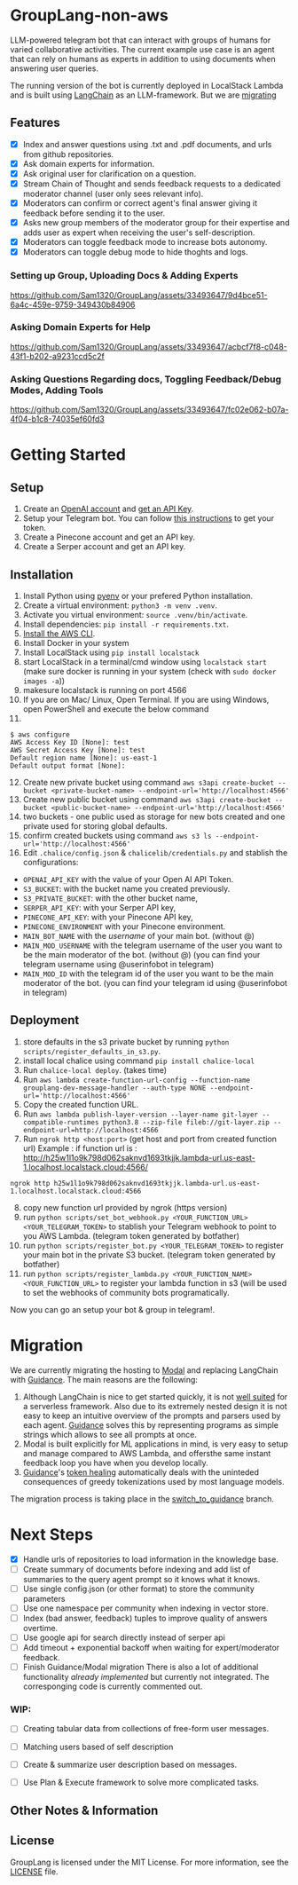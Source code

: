 # GroupLang-non-aws
LLM-powered telegram bot that can interact with groups of humans for varied collaborative activities. The current example use case is an agent that can rely on humans as experts in addition to using documents when answering user queries. 

The running version of the bot is currently deployed in LocalStack Lambda and is built using [LangChain](https://python.langchain.com/en/latest/index.html) as an LLM-framework. But we are [migrating](#migration)

## Features
- [x] Index and answer questions using .txt and .pdf documents, and urls from github repositories.
- [x] Ask domain experts for information.
- [x] Ask original user for clarification on a question.
- [x] Stream Chain of Thought and sends feedback requests to a dedicated moderator channel (user only sees relevant info).
- [x] Moderators can confirm or correct agent's final answer giving it feedback before sending it to the user.
- [x] Asks new group members of the moderator group for their expertise and adds user as expert when receiving the user's self-description.
- [x] Moderators can toggle feedback mode to increase bots autonomy.
- [x] Moderators can toggle debug mode to hide thoghts and logs.

### Setting up Group, Uploading Docs & Adding Experts
https://github.com/Sam1320/GroupLang/assets/33493647/9d4bce51-6a4c-459e-9759-349430b84906

### Asking Domain Experts for Help
https://github.com/Sam1320/GroupLang/assets/33493647/acbcf7f8-c048-43f1-b202-a9231ccd5c2f

### Asking Questions Regarding docs, Toggling Feedback/Debug Modes, Adding Tools
https://github.com/Sam1320/GroupLang/assets/33493647/fc02e062-b07a-4f04-b1c8-74035ef60fd3


# Getting Started
## Setup 
1. Create an [OpenAI account](https://openai.com/api/) and [get an API Key](https://platform.openai.com/account/api-keys).
2. Setup your Telegram bot. You can follow [this instructions](https://core.telegram.org/bots/tutorial#obtain-your-bot-token) to get your token.
3. Create a Pinecone account and get an API key.
4. Create a Serper account and get an API key.

## Installation
1. Install Python using [pyenv](https://github.com/pyenv/pyenv-installer) or your prefered Python installation.
2. Create a virtual environment: `python3 -m venv .venv`.
3. Activate you virtual environment: `source .venv/bin/activate`.
4. Install dependencies: `pip install -r requirements.txt`.
5. [Install the AWS CLI](https://docs.aws.amazon.com/cli/latest/userguide/getting-started-install.html).
6. Install Docker in your system
7. Install LocalStack using `pip install localstack`
8. start LocalStack in a terminal/cmd window using `localstack start` (make sure docker is running in your system (check with `sudo docker images -a`))
9. makesure localstack is running on port 4566
10. If you are on Mac/ Linux, Open Terminal. If you are using Windows, open PowerShell and execute the below command
11.
```
$ aws configure
AWS Access Key ID [None]: test
AWS Secret Access Key [None]: test
Default region name [None]: us-east-1
Default output format [None]:
```
12. Create new private bucket using command `aws s3api create-bucket --bucket <private-bucket-name> --endpoint-url='http://localhost:4566'`
13. Create new public bucket using command `aws s3api create-bucket --bucket <public-bucket-name> --endpoint-url='http://localhost:4566'`
14. two buckets - one public used as storage for new bots created and one private used for storing global defaults.
15. confirm created buckets using command `aws s3 ls --endpoint-url='http://localhost:4566'`
16. Edit `.chalice/config.json` & `chalicelib/credentials.py` and stablish the configurations:
- `OPENAI_API_KEY` with the value of your Open AI API Token.
- `S3_BUCKET`: with the bucket name you created previously.
- `S3_PRIVATE_BUCKET`: with the other bucket name,
- `SERPER_API_KEY`: with your Serper API key,
- `PINECONE_API_KEY`: with your Pinecone API key,
- `PINECONE_ENVIRONMENT` with your Pinecone environment.
- `MAIN_BOT_NAME` with the *username* of your main bot. (without @)
- `MAIN_MOD_USERNAME` with the telegram username of the user you want to be the main moderator of the bot. (without @) (you can find your telegram username using @userinfobot in telegram)
- `MAIN_MOD_ID` with the telegram id of the user you want to be the main moderator of the bot. (you can find your telegram id using @userinfobot in telegram)

## Deployment
1. store defaults in the s3 private bucket by running `python scripts/register_defaults_in_s3.py`.
2. install local chalice using command `pip install chalice-local`
3. Run `chalice-local deploy`. (takes time)
4. Run `aws lambda create-function-url-config --function-name grouplang-dev-message-handler --auth-type NONE --endpoint-url='http://localhost:4566'`
5. Copy the created function URL.
6. Run ` aws lambda publish-layer-version --layer-name git-layer --compatible-runtimes python3.8 --zip-file fileb://git-layer.zip --endpoint-url=http://localhost:4566 `
7. Run `ngrok http <host:port>` (get host and port from created function url)
  Example :
  if function url is : http://h25w1l1o9k798d062saknvd1693tkjjk.lambda-url.us-east-1.localhost.localstack.cloud:4566/
  ```
  ngrok http h25w1l1o9k798d062saknvd1693tkjjk.lambda-url.us-east-1.localhost.localstack.cloud:4566
  ```
8. copy new function url provided by ngrok (https version)
9. run `python scripts/set_bot_webhook.py <YOUR_FUNCTION_URL> <YOUR_TELEGRAM_TOKEN>` to stablish your Telegram webhook to point to you AWS Lambda. (telegram token generated by botfather)
10. run `python scripts/register_bot.py <YOUR_TELEGRAM_TOKEN>` to register your main bot in the private S3 bucket. (telegram token generated by botfather)
11. run `python scripts/register_lambda.py <YOUR_FUNCTION_NAME> <YOUR_FUNCTION_URL>` to register your lambda function in s3 (will be used to set the webhooks of community bots programatically.

Now you can go an setup your bot & group in telegram!.

# Migration
We are currently migrating the hosting to [Modal](https://modal.com/) and replacing LangChain with [Guidance](https://github.com/microsoft/guidance). The main reasons are the following:

1. Although LangChain is nice to get started quickly, it is not [well suited](https://github.com/hwchase17/langchain/issues/1364#issuecomment-1560895510) for a serverless framework. Also due to its extremely nested design it is not easy to keep an intuitive overview of the prompts and parsers used by each agent. [Guidance](https://github.com/microsoft/guidance) solves this by representing programs as simple strings which allows to see all prompts at once.
2. Modal is built explicitly for ML applications in mind, is very easy to setup and manage compared to AWS Lambda, and offersthe same instant feedback loop you have when you develop locally. 
3. [Guidance](https://github.com/microsoft/guidance)'s [token healing](https://github.com/microsoft/guidance/blob/main/notebooks/art_of_prompt_design/prompt_boundaries_and_token_healing.ipynb) automatically deals with the uninteded consequences of greedy tokenizations used by most language models. 

The migration process is taking place in the [switch_to_guidance](https://github.com/Sam1320/GroupLang/tree/switch_to_guidance) branch.

# Next Steps
- [x] Handle urls of repositories to load information in the knowledge base.
- [ ] Create summary of documents before indexing and add list of summaries to the query agent prompt so it knows what it knows.
- [ ] Use single config.json (or other format) to store the community parameters
- [ ] Use one namespace per community when indexing in vector store.
- [ ] Index (bad answer, feedback) tuples to improve quality of answers overtime.
- [ ] Use google api for search directly instead of serper api
- [ ] Add timeout + exponential backoff when waiting for expert/moderator feedback.
- [ ] Finish Guidance/Modal migration
There is also a lot of additional functionality *already implemented* but currently not integrated. The corresponging code is currently commented out.
### WIP:
- [ ] Creating tabular data from collections of free-form user messages.
- [ ] Matching users based of self description
- [ ] Create & summarize user description based on messages.
- [ ] Use Plan & Execute framework to solve more complicated tasks.


## Other Notes & Information

## License
GroupLang is licensed under the MIT License. For more information, see the [LICENSE](LICENSE) file.
